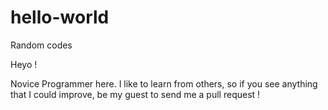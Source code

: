 # hello-world
Random codes

Heyo !

Novice Programmer here. I like to learn from others, so if you see anything that I could improve, be my guest to send me a pull request !
